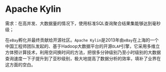 # Apache Kylin
<!-- @author DHJT 2020-12-09 -->
需求：在高并发、大数据量的情况下，使用标准SQL查询聚合结果集能够达到毫秒级；

在`eBay`孵化并最终贡献给开源社区。`Apache Kylin`是2013年由`eBay`在上海的一个中国工程师团队发起的、基于Hadoop大数据平台的开源`OLAP`引擎，它采用多维立方体预计算技术，利用空间换时间的方法，把很多分钟级别乃至小时级别的大数据查询速度一下子提升到了亚秒级别，极大地提高了数据分析的效率，填补了业界在这方面的空白。